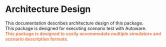 # Architecture Design

This documentation describes architecture design of this package.  
This package is designed for executing scenario test with Autoware.  
<font color="Coral">__This package is designed to easily accommodate multiple simulators and scenario description formats.__</font>  